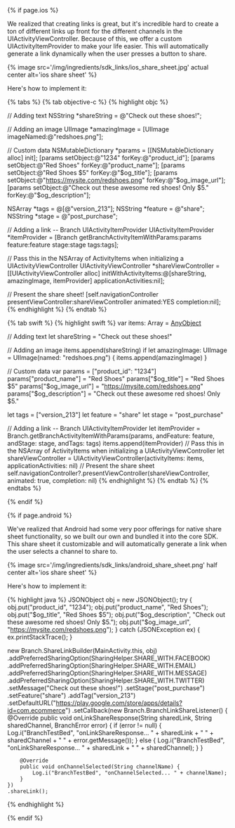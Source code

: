 
<!--- iOS -->
{% if page.ios %}

We realized that creating links is great, but it's incredible hard to create a ton of different links up front for the different channels in the UIActivityViewController. Because of this, we offer a custom UIActivityItemProvider to make your life easier. This will automatically generate a link dynamically when the user presses a button to share.

{% image src='/img/ingredients/sdk_links/ios_share_sheet.jpg' actual center alt='ios share sheet' %}

Here's how to implement it:

{% tabs %}
{% tab objective-c %}
{% highlight objc %}

// Adding text
NSString *shareString = @"Check out these shoes!";

// Adding an image
UIImage *amazingImage = [UIImage imageNamed:@"redshoes.png"];

// Custom data
NSMutableDictionary *params = [[NSMutableDictionary alloc] init];
[params setObject:@"1234" forKey:@"product_id"];
[params setObject:@"Red Shoes" forKey:@"product_name"];
[params setObject:@"Red Shoes $5" forKey:@"$og_title"];
[params setObject:@"https://mysite.com/redshoes.png" forKey:@"$og_image_url"];
[params setObject:@"Check out these awesome red shoes! Only $5." forKey:@"$og_description"];

NSArray *tags = @[@"version_213"];
NSString *feature = @"share";
NSString *stage = @"post_purchase";

// Adding a link -- Branch UIActivityItemProvider
UIActivityItemProvider *itemProvider = [Branch getBranchActivityItemWithParams:params feature:feature stage:stage tags:tags];

// Pass this in the NSArray of ActivityItems when initializing a UIActivityViewController
UIActivityViewController *shareViewController = [[UIActivityViewController alloc] initWithActivityItems:@[shareString, amazingImage, itemProvider] applicationActivities:nil];

// Present the share sheet!
[self.navigationController presentViewController:shareViewController animated:YES completion:nil];
{% endhighlight %}
{% endtab %}



{% tab swift %}
{% highlight swift %}
var items: Array = [AnyObject]()

// Adding text
let shareString = "Check out these shoes!"

// Adding an image
items.append(shareString)
if let amazingImage: UIImage = UIImage(named: "redshoes.png") {
    items.append(amazingImage)
}

// Custom data
var params = ["product_id": "1234"]
params["product_name"] = "Red Shoes"
params["$og_title"] = "Red Shoes $5"
params["$og_image_url"] = "https://mysite.com/redshoes.png"
params["$og_description"] = "Check out these awesome red shoes! Only $5."

let tags = ["version_213"]
let feature = "share"
let stage = "post_purchase"

// Adding a link -- Branch UIActivityItemProvider
let itemProvider = Branch.getBranchActivityItemWithParams(params, andFeature: feature, andStage: stage, andTags: tags)
items.append(itemProvider)
// Pass this in the NSArray of ActivityItems when initializing a UIActivityViewController
let shareViewController = UIActivityViewController(activityItems: items,
                                                   applicationActivities: nil)
// Present the share sheet
self.navigationController?.presentViewController(shareViewController,
                                                 animated: true,
                                                 completion: nil)
{% endhighlight %}
{% endtab %}
{% endtabs %}

{% endif %}
<!--- /iOS -->


<!--- Android -->
{% if page.android %}

We've realized that Android had some very poor offerings for native share sheet functionality, so we built our own and bundled it into the core SDK. This share sheet it customizable and will automatically generate a link when the user selects a channel to share to.

{% image src='/img/ingredients/sdk_links/android_share_sheet.png' half center alt='ios share sheet' %}

Here's how to implement it:

{% highlight java %}
JSONObject obj = new JSONObject();
try {
	obj.put("product_id", "1234");
	obj.put("product_name", "Red Shoes");
	obj.put("$og_title", "Red Shoes $5");
	obj.put("$og_description", "Check out these awesome red shoes! Only $5.");
	obj.put("$og_image_url", "https://mysite.com/redshoes.png");
} catch (JSONException ex) {
	ex.printStackTrace();
}

new Branch.ShareLinkBuilder(MainActivity.this, obj)
	.addPreferredSharingOption(SharingHelper.SHARE_WITH.FACEBOOK)
	.addPreferredSharingOption(SharingHelper.SHARE_WITH.EMAIL)
	.addPreferredSharingOption(SharingHelper.SHARE_WITH.MESSAGE)
	.addPreferredSharingOption(SharingHelper.SHARE_WITH.TWITTER)
	.setMessage("Check out these shoes!")
	.setStage("post_purchase")
	.setFeature("share")
	.addTag("version_213")
	.setDefaultURL("https://play.google.com/store/apps/details?id=com.ecommerce")
	.setCallback(new Branch.BranchLinkShareListener() {
		@Override
		public void onLinkShareResponse(String sharedLink, String sharedChannel, BranchError error) {
			if (error != null) {
				Log.i("BranchTestBed", "onLinkShareResponse... " + sharedLink + " " + sharedChannel + " " + error.getMessage());
			} else {
				Log.i("BranchTestBed", "onLinkShareResponse... " + sharedLink + " " + sharedChannel);
			}
		}

		@Override
		public void onChannelSelected(String channelName) {
			Log.i("BranchTestBed", "onChannelSelected... " + channelName);
		}
	})
	.shareLink();
{% endhighlight %}

{% endif %}
<!--- /Android -->
